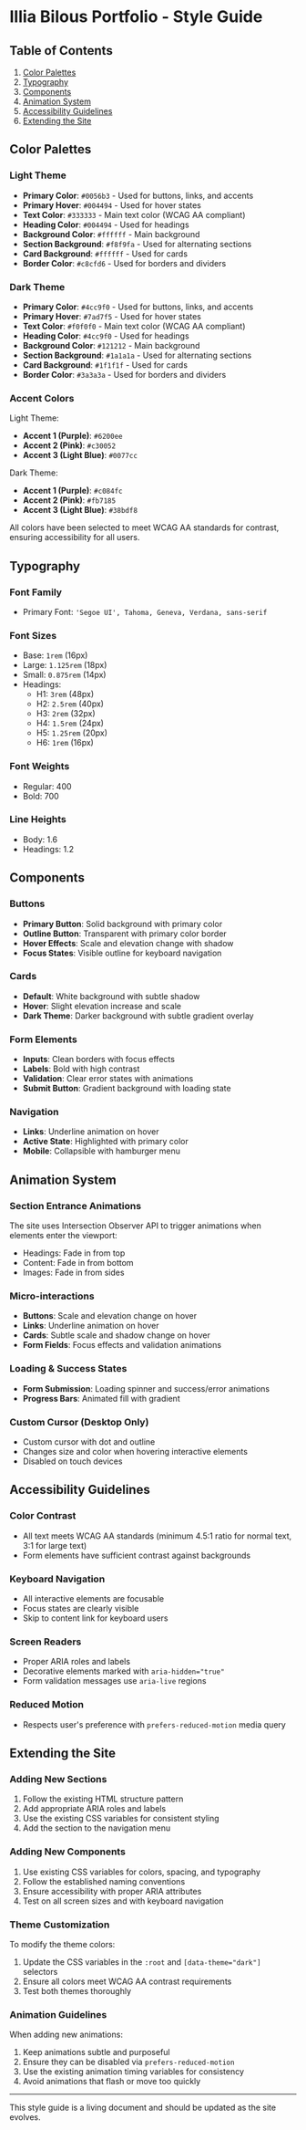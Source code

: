 # Illia Bilous Portfolio - Style Guide

## Table of Contents
1. [Color Palettes](#color-palettes)
2. [Typography](#typography)
3. [Components](#components)
4. [Animation System](#animation-system)
5. [Accessibility Guidelines](#accessibility-guidelines)
6. [Extending the Site](#extending-the-site)

## Color Palettes

### Light Theme
- **Primary Color**: `#0056b3` - Used for buttons, links, and accents
- **Primary Hover**: `#004494` - Used for hover states
- **Text Color**: `#333333` - Main text color (WCAG AA compliant)
- **Heading Color**: `#004494` - Used for headings
- **Background Color**: `#ffffff` - Main background
- **Section Background**: `#f8f9fa` - Used for alternating sections
- **Card Background**: `#ffffff` - Used for cards
- **Border Color**: `#c8cfd6` - Used for borders and dividers

### Dark Theme
- **Primary Color**: `#4cc9f0` - Used for buttons, links, and accents
- **Primary Hover**: `#7ad7f5` - Used for hover states
- **Text Color**: `#f0f0f0` - Main text color (WCAG AA compliant)
- **Heading Color**: `#4cc9f0` - Used for headings
- **Background Color**: `#121212` - Main background
- **Section Background**: `#1a1a1a` - Used for alternating sections
- **Card Background**: `#1f1f1f` - Used for cards
- **Border Color**: `#3a3a3a` - Used for borders and dividers

### Accent Colors
Light Theme:
- **Accent 1 (Purple)**: `#6200ee`
- **Accent 2 (Pink)**: `#c30052`
- **Accent 3 (Light Blue)**: `#0077cc`

Dark Theme:
- **Accent 1 (Purple)**: `#c084fc`
- **Accent 2 (Pink)**: `#fb7185`
- **Accent 3 (Light Blue)**: `#38bdf8`

All colors have been selected to meet WCAG AA standards for contrast, ensuring accessibility for all users.

## Typography

### Font Family
- Primary Font: `'Segoe UI', Tahoma, Geneva, Verdana, sans-serif`

### Font Sizes
- Base: `1rem` (16px)
- Large: `1.125rem` (18px)
- Small: `0.875rem` (14px)
- Headings:
  - H1: `3rem` (48px)
  - H2: `2.5rem` (40px)
  - H3: `2rem` (32px)
  - H4: `1.5rem` (24px)
  - H5: `1.25rem` (20px)
  - H6: `1rem` (16px)

### Font Weights
- Regular: 400
- Bold: 700

### Line Heights
- Body: 1.6
- Headings: 1.2

## Components

### Buttons
- **Primary Button**: Solid background with primary color
- **Outline Button**: Transparent with primary color border
- **Hover Effects**: Scale and elevation change with shadow
- **Focus States**: Visible outline for keyboard navigation

### Cards
- **Default**: White background with subtle shadow
- **Hover**: Slight elevation increase and scale
- **Dark Theme**: Darker background with subtle gradient overlay

### Form Elements
- **Inputs**: Clean borders with focus effects
- **Labels**: Bold with high contrast
- **Validation**: Clear error states with animations
- **Submit Button**: Gradient background with loading state

### Navigation
- **Links**: Underline animation on hover
- **Active State**: Highlighted with primary color
- **Mobile**: Collapsible with hamburger menu

## Animation System

### Section Entrance Animations
The site uses Intersection Observer API to trigger animations when elements enter the viewport:
- Headings: Fade in from top
- Content: Fade in from bottom
- Images: Fade in from sides

### Micro-interactions
- **Buttons**: Scale and elevation change on hover
- **Links**: Underline animation on hover
- **Cards**: Subtle scale and shadow change on hover
- **Form Fields**: Focus effects and validation animations

### Loading & Success States
- **Form Submission**: Loading spinner and success/error animations
- **Progress Bars**: Animated fill with gradient

### Custom Cursor (Desktop Only)
- Custom cursor with dot and outline
- Changes size and color when hovering interactive elements
- Disabled on touch devices

## Accessibility Guidelines

### Color Contrast
- All text meets WCAG AA standards (minimum 4.5:1 ratio for normal text, 3:1 for large text)
- Form elements have sufficient contrast against backgrounds

### Keyboard Navigation
- All interactive elements are focusable
- Focus states are clearly visible
- Skip to content link for keyboard users

### Screen Readers
- Proper ARIA roles and labels
- Decorative elements marked with `aria-hidden="true"`
- Form validation messages use `aria-live` regions

### Reduced Motion
- Respects user's preference with `prefers-reduced-motion` media query

## Extending the Site

### Adding New Sections
1. Follow the existing HTML structure pattern
2. Add appropriate ARIA roles and labels
3. Use the existing CSS variables for consistent styling
4. Add the section to the navigation menu

### Adding New Components
1. Use existing CSS variables for colors, spacing, and typography
2. Follow the established naming conventions
3. Ensure accessibility with proper ARIA attributes
4. Test on all screen sizes and with keyboard navigation

### Theme Customization
To modify the theme colors:
1. Update the CSS variables in the `:root` and `[data-theme="dark"]` selectors
2. Ensure all colors meet WCAG AA contrast requirements
3. Test both themes thoroughly

### Animation Guidelines
When adding new animations:
1. Keep animations subtle and purposeful
2. Ensure they can be disabled via `prefers-reduced-motion`
3. Use the existing animation timing variables for consistency
4. Avoid animations that flash or move too quickly

---

This style guide is a living document and should be updated as the site evolves.